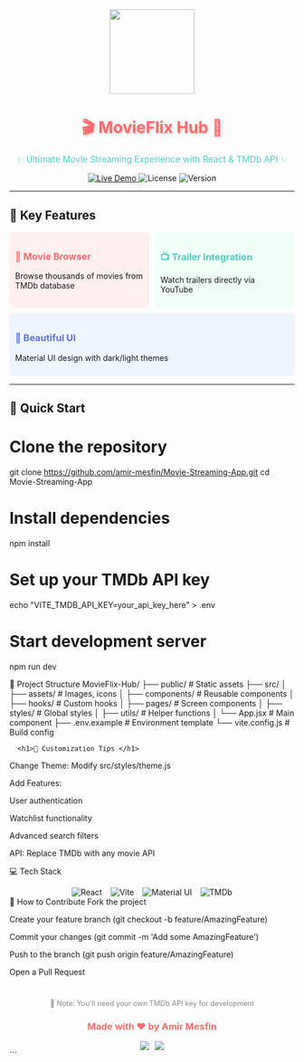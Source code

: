 <div align="center">
  <img src="https://media.giphy.com/media/v1.Y2lkPTc5MGI3NjExcW5xZ2VnZ3F4dXJ2Z2V5dWZ4Z2NqZzJlcXZ6d2Z6Y2N0dW5xbmN6YiZlcD12MV9pbnRlcm5hbF9naWZfYnlfaWQmY3Q9Zw/3o7aD2vlgJi2lUY5g4/giphy.gif" width="150">
  <h1 style="color: #ff6b6b; text-shadow: 2px 2px 4px rgba(0,0,0,0.2);">🎬 MovieFlix Hub 🍿</h1>
  <p style="color: #4ecdc4; font-size: 1.1em;">✨ Ultimate Movie Streaming Experience with React & TMDb API ✨</p>
  
  <div>
    <a href="https://dessiemoviecenter.netlify.app/">
      <img src="https://img.shields.io/badge/🚀_Live_Demo-FF5722?style=for-the-badge&logo=netlify&logoColor=white" alt="Live Demo">
    </a>
    <img src="https://img.shields.io/github/license/amir-mesfin/Movie-Streaming-App?style=for-the-badge&color=blueviolet" alt="License">
    <img src="https://img.shields.io/badge/version-2.0-green?style=for-the-badge" alt="Version">
  </div>
</div>

---

## 🌟 Key Features
<div style="display: flex; flex-wrap: wrap; gap: 10px;">
  <div style="background: #ffefef; padding: 10px; border-radius: 8px; flex: 1; min-width: 200px;">
    <h3 style="color: #ff6b6b;">🎥 Movie Browser</h3>
    <p>Browse thousands of movies from TMDb database</p>
  </div>
  <div style="background: #effff7; padding: 10px; border-radius: 8px; flex: 1; min-width: 200px;">
    <h3 style="color: #4ecdc4;">📺 Trailer Integration</h3>
    <p>Watch trailers directly via YouTube</p>
  </div>
  <div style="background: #eff5ff; padding: 10px; border-radius: 8px; flex: 1; min-width: 200px;">
    <h3 style="color: #5e72e4;">🎨 Beautiful UI</h3>
    <p>Material UI design with dark/light themes</p>
  </div>
</div>

---

## 🚀 Quick Start

# Clone the repository
git clone https://github.com/amir-mesfin/Movie-Streaming-App.git
cd Movie-Streaming-App

# Install dependencies
npm install

# Set up your TMDb API key
echo "VITE_TMDB_API_KEY=your_api_key_here" > .env

# Start development server
npm run dev

📂 Project Structure
MovieFlix-Hub/
      ├── public/          # Static assets
      ├── src/
      │   ├── assets/      # Images, icons
      │   ├── components/  # Reusable components
      │   ├── hooks/       # Custom hooks
      │   ├── pages/       # Screen components
      │   ├── styles/      # Global styles
      │   ├── utils/       # Helper functions
      │   └── App.jsx      # Main component
      ├── .env.example     # Environment template
      └── vite.config.js   # Build config


      <h1>🎨 Customization Tips </h1>
Change Theme: Modify src/styles/theme.js

Add Features:

User authentication

Watchlist functionality

Advanced search filters

API: Replace TMDb with any movie API

💻 Tech Stack
<div style="display: flex; justify-content: center; gap: 15px; flex-wrap: wrap;"> <img src="https://img.shields.io/badge/React-61DAFB?style=for-the-badge&logo=react&logoColor=black" alt="React"> <img src="https://img.shields.io/badge/Vite-B73BFE?style=for-the-badge&logo=vite&logoColor=white" alt="Vite"> <img src="https://img.shields.io/badge/Material_UI-0081CB?style=for-the-badge&logo=mui&logoColor=white" alt="Material UI"> <img src="https://img.shields.io/badge/TMDb_API-01D277?style=for-the-badge&logo=themoviedatabase&logoColor=white" alt="TMDb"> </div>
🤝 How to Contribute
Fork the project

Create your feature branch (git checkout -b feature/AmazingFeature)

Commit your changes (git commit -m 'Add some AmazingFeature')

Push to the branch (git push origin feature/AmazingFeature)

Open a Pull Request

<div align="center" style="margin-top: 40px;"> <p style="font-size: 0.9em; color: #888;"> 📌 Note: You'll need your own TMDb API key for development </p> <h3 style="color: #ff6b6b;">Made with ❤️ by Amir Mesfin</h3> <div style="display: flex; justify-content: center; gap: 10px;"> <a href="#"> <img src="https://img.shields.io/badge/-Portfolio-4ECDC4?style=flat-square&logo=google-chrome&logoColor=white"> </a> <a href="#"> <img src="https://img.shields.io/badge/-LinkedIn-0A66C2?style=flat-square&logo=linkedin&logoColor=white"> </a> </div> </div> ```


